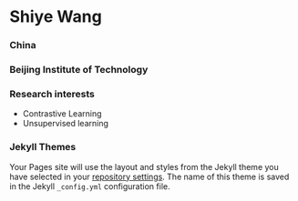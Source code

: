 # Shiye Wang
### China
### Beijing Institute of Technology

### Research interests
- Contrastive Learning
- Unsupervised learning

### Jekyll Themes 

Your Pages site will use the layout and styles from the Jekyll theme you have selected in your [repository settings](https://github.com/Jasmineforleaf/Jasmine.github.io/settings/pages). The name of this theme is saved in the Jekyll `_config.yml` configuration file.
